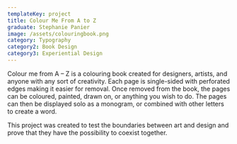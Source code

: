 ```yaml
---
templateKey: project
title: Colour Me From A to Z
graduate: Stephanie Panier
image: /assets/colouringbook.png
category: Typography
category2: Book Design
category3: Experiential Design
---
```

Colour me from A – Z is a colouring book created for designers, artists, and anyone with any sort of creativity. Each page is single-sided with perforated edges making it easier for removal. Once removed from the book, the pages can be coloured, painted, drawn on, or anything you wish to do. The pages can then be displayed solo as a monogram, or combined with other letters to create a word. 

This project was created to test the boundaries between art and design and prove that they have the possibility to coexist together.
